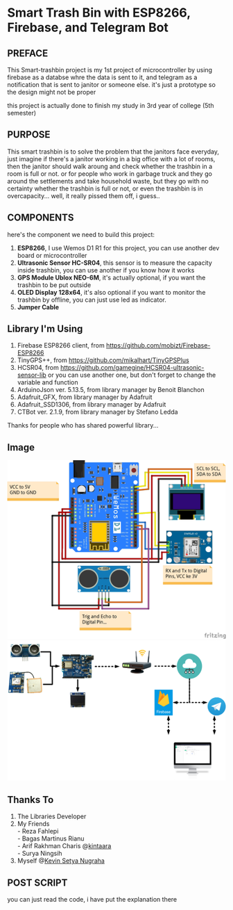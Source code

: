 # Smart Trash Bin with ESP8266, Firebase, and Telegram Bot

## PREFACE
This Smart-trashbin project is my 1st project of microcontroller by using firebase as a databse whre the data is sent to it, and telegram as a notification that is sent to janitor or someone else. it's just a prototype so the design might not be proper

this project is actually done to finish my study in 3rd year of college (5th semester)

## PURPOSE
This smart trashbin is to solve the problem that the janitors face everyday, just imagine if there's a janitor working in a big office with a lot of rooms, then the janitor should walk aroung and check whether the trashbin in a room is full or not. or for people who work in garbage truck and they go around the settlements and take household waste, but they go with no certainty whether the trashbin is full or not, or even the trashbin is in overcapacity... well, it really pissed them off, i guess..

## COMPONENTS
here's the component we need to build this project:
  1. **ESP8266**, I use Wemos D1 R1 for this project, you can use another dev board or microcontroller
  2. **Ultrasonic Sensor HC-SR04**, this sensor is to measure the capacity inside trashbin, you can use another if you know how it works
  3. **GPS Module Ublox NEO-6M**, it's actually optional, if you want the trashbin to be put outside
  4. **OLED Display 128x64**, it's also optional if you want to monitor the trashbin by offline, you can just use led as indicator.
  5. **Jumper Cable**

## Library I'm Using
  1. Firebase ESP8266 client, from https://github.com/mobizt/Firebase-ESP8266
  2. TinyGPS++, from https://github.com/mikalhart/TinyGPSPlus
  3. HCSR04, from https://github.com/gamegine/HCSR04-ultrasonic-sensor-lib or you can use another one, but don't forget to change the variable and function
  4. ArduinoJson ver. 5.13.5, from library manager by Benoit Blanchon
  5. Adafruit_GFX, from library manager by Adafruit
  6. Adafruit_SSD1306, from library manager by Adafruit
  7. CTBot ver. 2.1.9, from library manager by Stefano Ledda

Thanks for people who has shared powerful library...

## Image
![Image](Wiring_Diagram_Smart_trahsbin.jpg "Wiring Diagram")
![Image](system_workflow_diagram.png "System Workflow")

## Thanks To
  1. The Libraries Developer
  2. My Friends  
    - Reza Fahlepi  
    - Bagas Martinus Rianu  
    - Arif Rakhman Charis  @[kintaara](https://github.com/kintaara) <br>
    - Surya Ningsih  
  3.  Myself @[Kevin Setya Nugraha](https://github.com/kvin-setya) <br>


## POST SCRIPT
you can just read the code, i have put the explanation there

